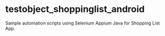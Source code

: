 # testobject_shoppinglist_android
Sample automation scripts using Selenium Appium Java for Shopping List App.
